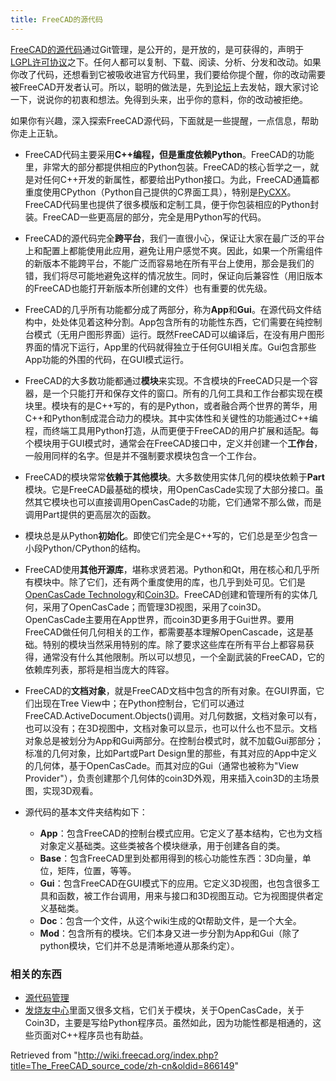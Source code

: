 ```yaml
---
title: FreeCAD的源代码
---
```

[FreeCAD的源代码](https://github.com/FreeCAD/FreeCAD)通过Git管理，是公开的，是开放的，是可获得的，声明于[LGPL许可协议](https://en.wikipedia.org/wiki/GNU_Lesser_General_Public_License)之下。任何人都可以复制、下载、阅读、分析、分发和改动。如果你改了代码，还想看到它被吸收进官方代码里，我们要给你提个醒，你的改动需要被FreeCAD开发者认可。所以，聪明的做法是，先到[论坛](http://forum.freecadweb.org)上去发帖，跟大家讨论一下，说说你的初衷和想法。免得到头来，出乎你的意料，你的改动被拒绝。

如果你有兴趣，深入探索FreeCAD源代码，下面就是一些提醒，一点信息，帮助你走上正轨。

* FreeCAD代码主要采用**C++**编程，但是重度依赖**Python**。FreeCAD的功能里，非常大的部分都提供相应的Python包装。FreeCAD的核心哲学之一，就是对任何C++开发的新属性，都要给出Python接口。为此，FreeCAD通篇都重度使用CPython（Python自己提供的C界面工具），特别是[PyCXX](http://cxx.sourceforge.net/)。FreeCAD代码里也提供了很多模版和定制工具，便于你包装相应的Python封装。FreeCAD一些更高层的部分，完全是用Python写的代码。

* FreeCAD的源代码完全**跨平台**，我们一直很小心，保证让大家在最广泛的平台上和配置上都能使用此应用，避免让用户感觉不爽。因此，如果一个所需组件的新版本不能跨平台，不能广泛而容易地在所有平台上使用，那会是我们的错，我们将尽可能地避免这样的情况放生。同时，保证向后兼容性（用旧版本的FreeCAD也能打开新版本所创建的文件）也有重要的优先级。

* FreeCAD的几乎所有功能都分成了两部分，称为**App**和**Gui**。在源代码文件结构中，处处体见着这种分割。App包含所有的功能性东西，它们需要在纯控制台模式（无用户图形界面）运行。既然FreeCAD可以编译后，在没有用户图形界面的情况下运行，App里的代码就得独立于任何GUI相关库。Gui包含那些App功能的外围的代码，在GUI模式运行。

* FreeCAD的大多数功能都通过**模块**来实现。不含模块的FreeCAD只是一个容器，是一个只能打开和保存文件的窗口。所有的几何工具和工作台都实现在模块里。模块有的是C++写的，有的是Python，或者融合两个世界的菁华，用C++和Python制成混合动力的模块。其中实体性和关键性的功能通过C++编程，而终端工具用Python打造，从而更便于FreeCAD的用户扩展和适配。每个模块用于GUI模式时，通常会在FreeCAD接口中，定义并创建一个**工作台**，一般用同样的名字。但是并不强制要求模块包含一个工作台。

* FreeCAD的模块常常**依赖于其他模块**。大多数使用实体几何的模块依赖于**Part**模块。它是FreeCAD最基础的模块，用OpenCasCade实现了大部分接口。虽然其它模块也可以直接调用OpenCasCade的功能，它们通常不那么做，而是调用Part提供的更高层次的函数。

* 模块总是从Python**初始化**。即使它们完全是C++写的，它们总是至少包含一小段Python/CPython的结构。

* FreeCAD使用**其他开源库**，堪称求贤若渴。Python和Qt，用在核心和几乎所有模块中。除了它们，还有两个重度使用的库，也几乎到处可见。它们是[OpenCasCade Technology](https://en.wikipedia.org/wiki/Open_Cascade_Technology)和[Coin3D](http://www.coin3d.org/)。FreeCAD创建和管理所有的实体几何，采用了OpenCasCade；而管理3D视图，采用了coin3D。OpenCasCade主要用在App世界，而coin3D更多用于Gui世界。要用FreeCAD做任何几何相关的工作，都需要基本理解OpenCascade，这是基础。特别的模块当然采用特别的库。除了要求这些库在所有平台上都容易获得，通常没有什么其他限制。所以可以想见，一个全副武装的FreeCAD，它的依赖库列表，那将是相当庞大的阵容。

* FreeCAD的**文档对象**，就是FreeCAD文档中包含的所有对象。在GUI界面，它们出现在Tree View中；在Python控制台，它们可以通过FreeCAD.ActiveDocument.Objects()调用。对几何数据，文档对象可以有，也可以没有；在3D视图中，文档对象可以显示，也可以什么也不显示。文档对象总是被划分为App和Gui两部分。在控制台模式时，就不加载Gui那部分；标准的几何对象，比如Part或Part Design里的那些，有其对应的App中定义的几何体，基于OpenCasCade。而其对应的Gui（通常也被称为"View Provider"），负责创建那个几何体的coin3D外观，用来插入coin3D的主场景图，实现3D观看。

* 源代码的基本文件夹结构如下：
  + **App**：包含FreeCAD的控制台模式应用。它定义了基本结构，它也为文档对象定义基础类。这些类被各个模块继承，用于创建各自的类。
  + **Base**：包含FreeCAD里到处都用得到的核心功能性东西：3D向量，单位，矩阵，位置，等等。
  + **Gui**：包含FreeCAD在GUI模式下的应用。它定义3D视图，也包含很多工具和函数，被工作台调用，用来与接口和3D视图互动。它为视图提供者定义基础类。
  + **Doc**：包含一个文件，从这个wiki生成的Qt帮助文件，是一个大全。
  + **Mod**：包含所有的模块。它们本身又进一步分割为App和Gui（除了python模块，它们并不总是清晰地遵从那条约定）。

### 相关的东西

* [源代码管理](/index.php?title=Source_code_management/zh-cn&action=edit&redlink=1 "Source code management/zh-cn (page does not exist)")
* [发烧友中心](/Power_users_hub/zh-cn "Power users hub/zh-cn")里面又很多文档，它们关于模块，关于OpenCasCade，关于Coin3D，主要是写给Python程序员。虽然如此，因为功能性都是相通的，这些页面对C++程序员也有助益。

Retrieved from "<http://wiki.freecad.org/index.php?title=The_FreeCAD_source_code/zh-cn&oldid=866149>"